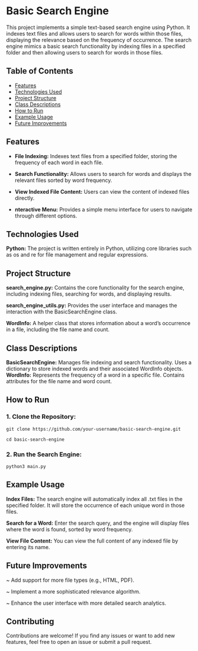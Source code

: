 # Basic Search Engine

This project implements a simple text-based search engine using Python. It indexes text files and allows users to search for words within those files, displaying the relevance based on the frequency of occurrence. The search engine mimics a basic search functionality by indexing files in a specified folder and then allowing users to search for words in those files.

## Table of Contents

- [Features](#features)
- [Technologies Used](#technologies-used)
- [Project Structure](#project-structure)
- [Class Descriptions](#class-descriptions)
- [How to Run](#how-to-run)
- [Example Usage](#example-usage)
- [Future Improvements](#future-improvements)

## Features
- **File Indexing:** Indexes text files from a specified folder, storing the frequency of each word in each file.

- **Search Functionality:** Allows users to search for words and displays the relevant files sorted by word frequency.

- **View Indexed File Content:** Users can view the content of indexed files directly.

- **nteractive Menu:** Provides a simple menu interface for users to navigate through different options.

## Technologies Used
**Python:** The project is written entirely in Python, utilizing core libraries such as os and re for file management and regular expressions.

## Project Structure
**search_engine.py:** Contains the core functionality for the search engine, including indexing files, searching for words, and displaying results.

**search_engine_utils.py:** Provides the user interface and manages the interaction with the BasicSearchEngine class.

**WordInfo:** A helper class that stores information about a word’s occurrence in a file, including the file name and count.

## Class Descriptions
**BasicSearchEngine:** Manages file indexing and search functionality.
Uses a dictionary to store indexed words and their associated WordInfo objects.
**WordInfo:** Represents the frequency of a word in a specific file.
Contains attributes for the file name and word count.
## How to Run
### 1. Clone the Repository:
`git clone https://github.com/your-username/basic-search-engine.git`

`cd basic-search-engine`

### 2. Run the Search Engine:
`python3 main.py`

## Example Usage
**Index Files:**
The search engine will automatically index all .txt files in the specified folder.
It will store the occurrence of each unique word in those files.

**Search for a Word:**
Enter the search query, and the engine will display files where the word is found, sorted by word frequency.

**View File Content:**
You can view the full content of any indexed file by entering its name.

## Future Improvements
~ Add support for more file types (e.g., HTML, PDF).

~ Implement a more sophisticated relevance algorithm.

~ Enhance the user interface with more detailed search analytics.

## Contributing
Contributions are welcome! If you find any issues or want to add new features, feel free to open an issue or submit a pull request.
